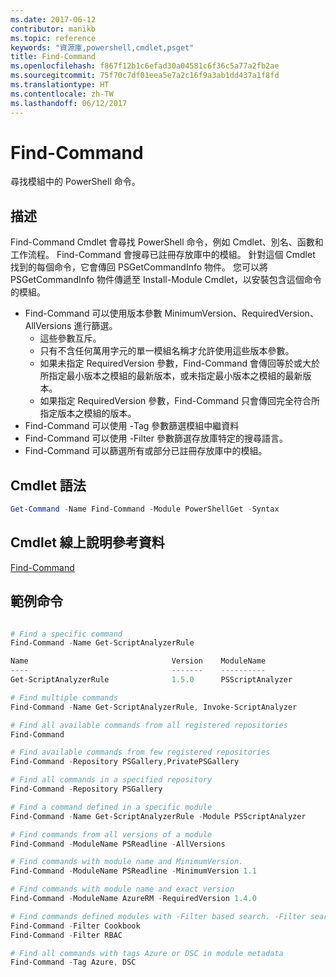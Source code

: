 ```yaml
---
ms.date: 2017-06-12
contributor: manikb
ms.topic: reference
keywords: "資源庫,powershell,cmdlet,psget"
title: Find-Command
ms.openlocfilehash: f867f12b1c6efad30a04581c6f36c5a77a2fb2ae
ms.sourcegitcommit: 75f70c7df01eea5e7a2c16f9a3ab1dd437a1f8fd
ms.translationtype: HT
ms.contentlocale: zh-TW
ms.lasthandoff: 06/12/2017
---
```

<a id="find-command" class="xliff"></a>
# Find-Command

尋找模組中的 PowerShell 命令。

<a id="description" class="xliff"></a>
## 描述
Find-Command Cmdlet 會尋找 PowerShell 命令，例如 Cmdlet、別名、函數和工作流程。 Find-Command 會搜尋已註冊存放庫中的模組。
針對這個 Cmdlet 找到的每個命令，它會傳回 PSGetCommandInfo 物件。 您可以將 PSGetCommandInfo 物件傳遞至 Install-Module Cmdlet，以安裝包含這個命令的模組。

- Find-Command 可以使用版本參數 MinimumVersion、RequiredVersion、AllVersions 進行篩選。
  - 這些參數互斥。
  - 只有不含任何萬用字元的單一模組名稱才允許使用這些版本參數。
  - 如果未指定 RequiredVersion 參數，Find-Command 會傳回等於或大於所指定最小版本之模組的最新版本，或未指定最小版本之模組的最新版本。
  - 如果指定 RequiredVersion 參數，Find-Command 只會傳回完全符合所指定版本之模組的版本。
- Find-Command 可以使用 -Tag 參數篩選模組中繼資料
- Find-Command 可以使用 -Filter 參數篩選存放庫特定的搜尋語言。
- Find-Command 可以篩選所有或部分已註冊存放庫中的模組。

<a id="cmdlet-syntax" class="xliff"></a>
## Cmdlet 語法
```powershell
Get-Command -Name Find-Command -Module PowerShellGet -Syntax
```

<a id="cmdlet-online-help-reference" class="xliff"></a>
## Cmdlet 線上說明參考資料

[Find-Command](http://go.microsoft.com/fwlink/?LinkId=733636)

<a id="example-commands" class="xliff"></a>
## 範例命令
```powershell

# Find a specific command
Find-Command -Name Get-ScriptAnalyzerRule

Name                                Version    ModuleName                          Repository
----                                -------    ----------                          ----------
Get-ScriptAnalyzerRule              1.5.0      PSScriptAnalyzer                    PSGallery

# Find multiple commands
Find-Command -Name Get-ScriptAnalyzerRule, Invoke-ScriptAnalyzer

# Find all available commands from all registered repositories
Find-Command

# Find available commands from few registered repositories
Find-Command -Repository PSGallery,PrivatePSGallery

# Find all commands in a specified repository
Find-Command -Repository PSGallery

# Find a command defined in a specific module
Find-Command -Name Get-ScriptAnalyzerRule -Module PSScriptAnalyzer

# Find commands from all versions of a module
Find-Command -ModuleName PSReadline -AllVersions

# Find commands with module name and MinimumVersion.
Find-Command -ModuleName PSReadline -MinimumVersion 1.1

# Find commands with module name and exact version
Find-Command -ModuleName AzureRM -RequiredVersion 1.4.0

# Find commands defined modules with -Filter based search. -Filter searches in description and module names
Find-Command -Filter Cookbook
Find-Command -Filter RBAC

# Find all commands with tags Azure or DSC in module metadata
Find-Command -Tag Azure, DSC

```

